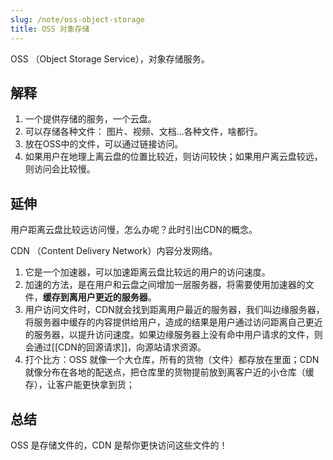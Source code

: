 ```yaml
---
slug: /note/oss-object-storage
title: OSS 对象存储
---
```

OSS （Object Storage Service），对象存储服务。
## 解释
1. 一个提供存储的服务，一个云盘。
2. 可以存储各种文件： 图片、视频、文档...各种文件，啥都行。
3. 放在OSS中的文件，可以通过链接访问。
4. 如果用户在地理上离云盘的位置比较近，则访问较快；如果用户离云盘较远，则访问会比较慢。

## 延伸
用户距离云盘比较远访问慢，怎么办呢？此时引出CDN的概念。

CDN （Content Delivery Network）内容分发网络。
1. 它是一个加速器，可以加速距离云盘比较远的用户的访问速度。
2. 加速的方法，是在用户和云盘之间增加一层服务器，将需要使用加速器的文件，**缓存到离用户更近的服务器**。
3. 用户访问文件时，CDN就会找到距离用户最近的服务器，我们叫边缘服务器，将服务器中缓存的内容提供给用户，造成的结果是用户通过访问距离自己更近的服务器，以提升访问速度。如果边缘服务器上没有命中用户请求的文件，则会通过[[CDN的回源请求]]，向源站请求资源。
4. 打个比方：OSS 就像一个大仓库，所有的货物（文件）都存放在里面；CDN 就像分布在各地的配送点，把仓库里的货物提前放到离客户近的小仓库（缓存），让客户能更快拿到货；

## 总结
OSS 是存储文件的，CDN 是帮你更快访问这些文件的！
